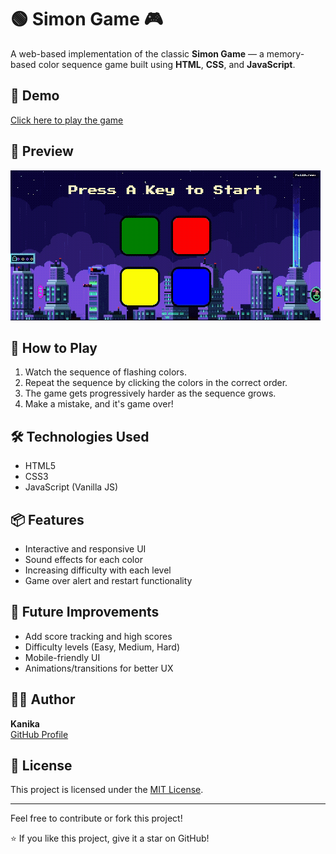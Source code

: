# 🟢 Simon Game 🎮

A web-based implementation of the classic **Simon Game** — a memory-based color sequence game built using **HTML**, **CSS**, and **JavaScript**.

## 🚀 Demo

[Click here to play the game](https://kanika0004.github.io/simon-game/)

## 📸 Preview

![Simon Game Gif](ScreenR.gif)  

## 🧠 How to Play

1. Watch the sequence of flashing colors.
2. Repeat the sequence by clicking the colors in the correct order.
3. The game gets progressively harder as the sequence grows.
4. Make a mistake, and it's game over!

## 🛠️ Technologies Used

- HTML5
- CSS3
- JavaScript (Vanilla JS)


## 📦 Features

- Interactive and responsive UI
- Sound effects for each color
- Increasing difficulty with each level
- Game over alert and restart functionality

## 🎯 Future Improvements

- Add score tracking and high scores
- Difficulty levels (Easy, Medium, Hard)
- Mobile-friendly UI
- Animations/transitions for better UX

## 🧑‍💻 Author

**Kanika**  
[GitHub Profile](https://github.com/kanika0004)

## 📝 License

This project is licensed under the [MIT License](LICENSE).

---

Feel free to contribute or fork this project!

⭐ If you like this project, give it a star on GitHub!


